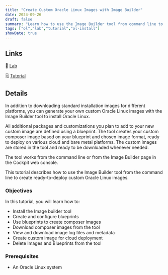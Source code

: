 ```yaml
---
title: "Create Custom Oracle Linux Images with Image Builder"
date: 2024-09-26
draft: false
summary: "Learn how to use the Image Builder tool from command line to create custom Oracle Linux images to deploy on cloud and bare metal systems."
tags: ["ol","lab","tutorial","ol-install"]
showDate: true
---
```


## Links

:crescent_moon: [Lab](https://luna.oracle.com/lab/d2e7e00a-3477-47bc-bbaa-86e8adb40dd7)

:spiral_notepad: [Tutorial](https://docs.oracle.com/en/learn/ol-image-builder-custom-images)

## Details

In addition to downloading standard installation images for different platforms, you can generate your own custom Oracle Linux images with the Image Builder tool to install Oracle Linux.

All additional packages and customizations you plan to add to your new custom image are defined using a blueprint. The tool creates your custom composer image based on your blueprint and chosen image format, ready to deploy on various cloud and bare metal platforms. The custom images are stored in the tool and ready to be downloaded whenever needed.

The tool works from the command line or from the Image Builder page in the Cockpit web console.

This tutorial describes how to use the Image Builder tool from the command line to create ready-to-deploy custom Oracle Linux images.

### Objectives

In this tutorial, you will learn how to:

- Install the Image builder tool
- Create and configure blueprints
- Use blueprints to create composer images
- Download composer images from the tool
- View and download image log files and metadata
- Create custom image for cloud deployment
- Delete Images and Blueprints from the tool

### Prerequisites

- An Oracle Linux system
